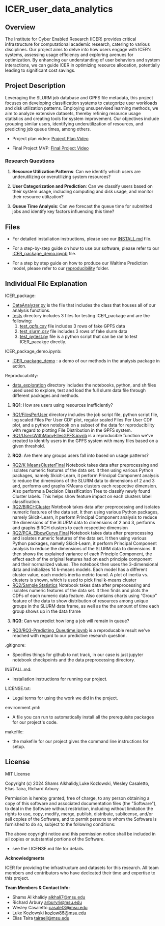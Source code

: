 # ICER_user_data_analytics

## Overview


The Institute for Cyber Enabled Research (ICER) provides critical infrastructure for computational academic research, catering to various disciplines. Our project aims to delve into how users engage with ICER's systems, assessing usage efficiency and exploring avenues for optimization. By enhancing our understanding of user behaviors and system interactions, we can guide ICER in optimizing resource allocation, potentially leading to significant cost savings.

## Project Description

Leveraging the SLURM job database and GPFS file metadata, this project focuses on developing classification systems to categorize user workloads and disk utilization patterns. Employing unsupervised learning methods, we aim to analyze extensive datasets, thereby refining resource usage statistics and creating tools for system improvement. Our objectives include grouping similar users, identifying underutilization of resources, and predicting job queue times, among others.

- Project plan video: [Project Plan Video](https://michiganstate.sharepoint.com/:v:/s/Section_SS24-CMSE-495-001-224214134-EL-32-A26-ICER/Efp8_UgZhPlOmn8TDa3YKNEB73NHpUl5yw95KQl-N27r3A?nav=eyJyZWZlcnJhbEluZm8iOnsicmVmZXJyYWxBcHAiOiJTdHJlYW1XZWJBcHAiLCJyZWZlcnJhbFZpZXciOiJTaGFyZURpYWxvZy1MaW5rIiwicmVmZXJyYWxBcHBQbGF0Zm9ybSI6IldlYiIsInJlZmVycmFsTW9kZSI6InZpZXcifX0%3D&e=MrIMiT)

- Final Project MVP: [Final Project Video](https://michiganstate.sharepoint.com/:v:/r/sites/Section_SS24-CMSE-495-001-224214134-EL-32-A26-ICER/Shared%20Documents/ICER/project_deliverables/Video_Final_Project.mp4?csf=1&web=1&e=e3NKGu&nav=eyJyZWZlcnJhbEluZm8iOnsicmVmZXJyYWxBcHAiOiJTdHJlYW1XZWJBcHAiLCJyZWZlcnJhbFZpZXciOiJTaGFyZURpYWxvZy1MaW5rIiwicmVmZXJyYWxBcHBQbGF0Zm9ybSI6IldlYiIsInJlZmVycmFsTW9kZSI6InZpZXcifX0%3D)

### Research Questions
1. **Resource Utilization Patterns**: Can we identify which users are underutilizing or overutilizing system resources? 

2. **User Categorization and Prediction**: Can we classify users based on their system usage, including computing and disk usage, and monitor their resource utilization? 

3. **Queue Time Analysis**: Can we forecast the queue time for submitted jobs and identify key factors influencing this time? 

## Files

- For detailed installation instructions, please see our [INSTALL.md](INSTALL.md) file.

- For a step-by-step guide on how to use our software, please refer to our [ICER_package_demo.ipynb](ICER_package_demo.ipynb) file.
  
- For a step by step guide on how to produce our Waltime Prediction model, please refer to our [reproducibility](reproducibility) folder.


## Individual File Explanation

ICER_package:
  - [DataAnalyzer.py](ICER_package/DataAnalyzer.py) is the file that includes the class that houses all of our analysis functions.
  - [tests](ICER_package/tests) directory includes 3 files for testing ICER_package and are the following:
    1. [test_gpfs.csv](ICER_package/tests/test_gpfs.csv) file includes 3 rows of fake GPFS data
    2. [test_slurm.csv](ICER_package/tests/test_slurm.csv) file includes 3 rows of fake slurm data
    3. [test_pytest.py](ICER_package/tests/test_pytest.py) file is a python script that can be ran to test ICER_pacakge directly.
    
ICER_package_demo.ipynb:

  - [ICER_package_demo](ICER_package_demo.ipynb) : a demo of our methods in the analysis package in action.

Reproducability:
  - [data_exploration](ICER_User_Dat/data_exploration) directory includes the notebooks, python, and sh files used used to explore, test and load the full slurm data file through different packages and methods.
  1. **RQ1**: How are users using resources inefficiently? 
  - [RQ1/FilesPerUser](reproducibility/RQ1/FilesPerUser) directory includes the job script file, python script file, log scaled Files Per User CDF plot, regular scaled Files Per User CDF plot, and a python notebook on a subset of the data for reproducibility with regard to plotting File Distribution in the GPFS system.
  - [RQ1/UsersWithManyFIlesGPFS.ipynb](reproducibility/RQ1/UsersWithManyFIlesGPFS.ipynb) is a reproducible function we've created to identify users in the GPFS system with many files based on a given threshold.
  2. **RQ2**: Are there any groups users fall into based on usage patterns? 
  - [RQ2/K-MeansClusterFinal](reproducibility/RQ2/K-MeansClusterFinal.ipynb)
Notebook takes data after preprocessing and isolates numeric features of the data set. It then using various Python packages, namely Skicit-Learn, it perform Principal Component analysis to reduce the dimensions of the SLURM data to dimensions of 2 and 3 and, performs and graphs KMeans clusters each respective dimension. Also performs a Decision Classification Tree to classify newly found Cluster labels. This helps show feature impact on each clusters label classification.
  - [RQ2/BIRCHCluster](reproducibility/RQ2/BIRCHCluster.ipynb)
Notebook takes data after preprocessing and isolates numeric features of the data set. It then using various Python packages, namely Skicit-Learn, it perform Principal Component analysis to reduce the dimensions of the SLURM data to dimensions of 2 and 3, performs and graphs BIRCH clusters to each respective dimension 
  - [RQ2/PCA_ElbowCurve Final](reproducibility/RQ2/PCA_ElbowCurve_Final.ipynb) 
Notebook takes data after preprocessing and isolates numeric features of the data set. It then using various Python packages, namely Skicit-Learn, it perform Principal Component analysis to reduce the dimensions of the SLURM data to dimensions. It then shows the explained variance of each Principle Component, the effect each of the original features had on each principle component and their normalized values. The notebook then uses the 3-dimensional data and initializes 14 k-means models. Each model has a different cluster value, each models inertia metric found. A plot of inertia vs. clusters is shown, which is used to pick final k-means cluster
  - [RQ2/Sample Statistics](reproducibility/RQ2/Sample_Statistics_Final.ipynb) 
Notebook takes data after preprocessing and isolates numeric features of the data set. It then finds and plots the CDFs of each numeric data feature. Also contains charts using “Group” feature of the data to show distribution of resources among unique groups in the SLURM data frame, as well as the the amount of time each group shows up in the data frame
  3. **RQ3**: Can we predict how long a job will remain in queue? 
  - [RQ3/RQ3-Predicting_Queutime.ipynb]([reproducibility/RQ3/RQ3-Predicting_Queutime.ipynb]) is a reproducable result we've reached with regard to our predictive research question.


.gitignore:
  - Specifies things for github to not track, in our case is just jupyter notebook checkpoints and the data preprocessing directory.

INSTALL.md:

  - Installation instructions for running our project.

LICENSE.txt:

  - Legal terms for using the work we did in the project.

environment.yml:

  - A file you can run to automatically install all the prerequisite packages for our project's code.

makefile:

  - the makefile for our project gives the command line instructions for setup.

## License

MIT License

Copyright (c) 2024 Shams Alkhalidy,Luke Kozlowski, Wesley Casaletto, Elias Taira, Richard Arbury

Permission is hereby granted, free of charge, to any person obtaining a copy
of this software and associated documentation files (the "Software"), to deal
in the Software without restriction, including without limitation the rights
to use, copy, modify, merge, publish, distribute, sublicense, and/or sell
copies of the Software, and to permit persons to whom the Software is
furnished to do so, subject to the following conditions:

The above copyright notice and this permission notice shall be included in all
copies or substantial portions of the Software.

 - see the LICENSE.md file for details.

**Acknowledgments**

ICER for providing the infrastructure and datasets for this research.
All team members and contributors who have dedicated their time and expertise to this project.

**Team Members & Contact Info:**
- Shams Al khalidy        alkhali7@msu.edu
- Richard Arbury          arburyri@msu.edu
- Wesley Casaletto        casalet3@msu.edu
- Luke Kozlowski          kozlow86@msu.edu
- Elias Taira             tairaeli@msu.edu
